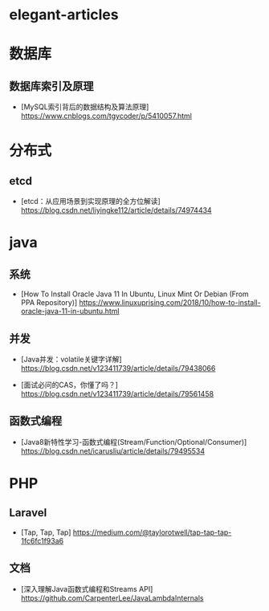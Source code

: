 # elegant-articles

# 数据库
 ## 数据库索引及原理
  - [MySQL索引背后的数据结构及算法原理] https://www.cnblogs.com/tgycoder/p/5410057.html

# 分布式
 ## etcd
 - [etcd：从应用场景到实现原理的全方位解读] https://blog.csdn.net/liyingke112/article/details/74974434

# java
 ## 系统
 - [How To Install Oracle Java 11 In Ubuntu, Linux Mint Or Debian (From PPA Repository)] https://www.linuxuprising.com/2018/10/how-to-install-oracle-java-11-in-ubuntu.html


 ## 并发
 - [Java并发：volatile关键字详解] https://blog.csdn.net/v123411739/article/details/79438066

 - [面试必问的CAS，你懂了吗？] https://blog.csdn.net/v123411739/article/details/79561458
 
 ## 函数式编程
 
 - [Java8新特性学习-函数式编程(Stream/Function/Optional/Consumer)] https://blog.csdn.net/icarusliu/article/details/79495534
# PHP
  ## Laravel
  - [Tap, Tap, Tap] https://medium.com/@taylorotwell/tap-tap-tap-1fc6fc1f93a6
  
## 文档

- [深入理解Java函数式编程和Streams API] https://github.com/CarpenterLee/JavaLambdaInternals
